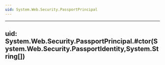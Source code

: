 ```yaml
---
uid: System.Web.Security.PassportPrincipal
---
```


---
uid: System.Web.Security.PassportPrincipal.#ctor(System.Web.Security.PassportIdentity,System.String[])
---
